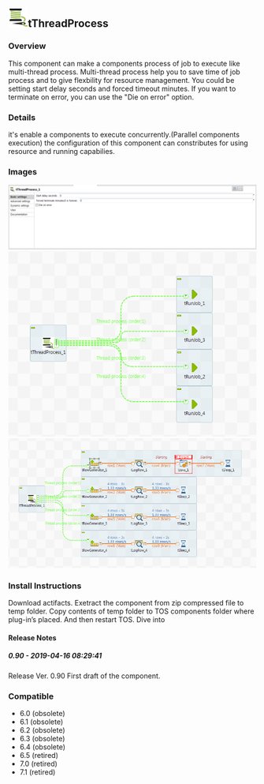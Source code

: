## <img src='./logo.jpg' width='40' height='40'>tThreadProcess

### Overview
This component can make a components process of job to execute like multi-thread process.
Multi-thread process help you to save time of job process and to give flexbility for resource management.
You could be setting start delay seconds and forced timeout minutes.
If you want to terminate on error, you can use the "Die on error" option.
### Details
it's enable a components to execute concurrently.(Parallel components execution)
the configuration of this component can constributes for using resource and running capabilies.

### Images
<a href='./screenshots/v_0.90__3.jpg'><img src='./screenshots/v_0.90__3.jpg' ></a>
<a href='./screenshots/v_0.90__2.jpg'><img src='./screenshots/v_0.90__2.jpg' ></a>
<a href='./screenshots/v_0.90__1.jpg'><img src='./screenshots/v_0.90__1.jpg' ></a>


### Install Instructions
Download actifacts. 
Exetract the component from zip compressed file to temp folder. 
Copy contents of temp folder to TOS components folder where plug-in’s placed. 
And then restart TOS.
Dive into


#### Release Notes

##### 0.90 - 2019-04-16 08:29:41
Release Ver. 0.90
First draft of the component.

### Compatible
 -  6.0 (obsolete)
 -   6.1 (obsolete)
 -   6.2 (obsolete)
 -   6.3 (obsolete)
 -   6.4 (obsolete)
 -  6.5 (retired)
 -  7.0 (retired)
 -  7.1 (retired)